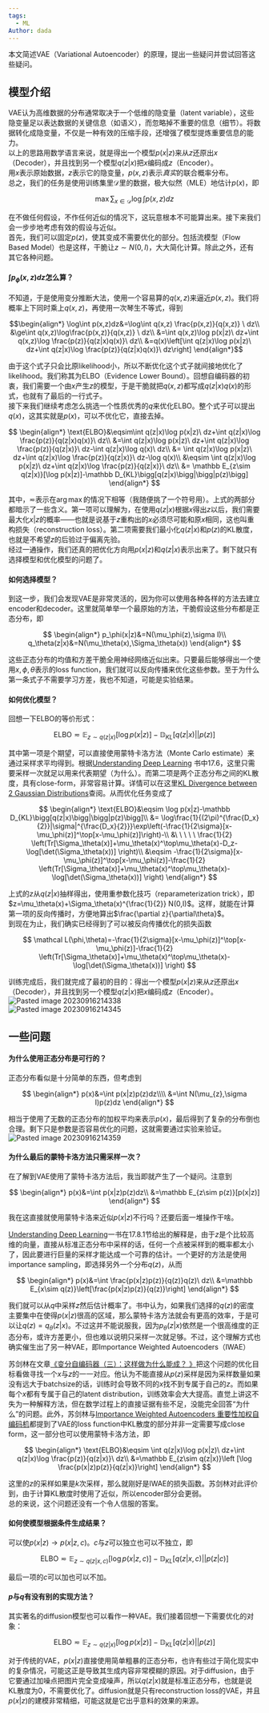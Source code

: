 ```yaml
---  
tags:  
  - ML  
Author: dada  
---  
```

本文简述VAE（Variational Autoencoder）的原理，提出一些疑问并尝试回答这些疑问。  
## 模型介绍  
VAE认为高维数据的分布通常取决于一个低维的隐变量（latent variable），这些隐变量足以表达数据的关键信息（如语义），而忽略掉不重要的信息（细节）。将数据转化成隐变量，不仅是一种有效的压缩手段，还增强了模型提炼重要信息的能力。  
以上的思路用数学语言来说，就是得出一个模型$p(x|z)$来从$z$还原出$x$（Decoder），并且找到另一个模型$q(z|x)$把$x$编码成$z$（Encoder）。  
用$x$表示原始数据，$z$表示它的隐变量，$p(x,z)$表示*真实*的联合概率分布。  
总之，我们的任务是使用训练集里$\mathcal D$里的数据，极大似然（MLE）地估计$p(x)$，即  
  
$$  
\max\sum_{x\in \mathcal D} \log \int p(x,z)dz  
$$  
  
在不做任何假设，不作任何近似的情况下，这玩意根本不可能算出来。接下来我们会一步步地考虑有效的假设与近似。  
首先，我们可以固定$p(z)$，使其变成不需要优化的部分。包括流模型（Flow Based Model）也是这样，干脆让$z\sim N(0,I)$，大大简化计算。除此之外，还有其它各种问题。  
#### $\int p_\phi(x,z)dz$怎么算？  
不知道，于是使用变分推断大法，使用一个容易算的$q(x,z)$来逼近$p(x,z)$。我们将概率上下同时乘上$q(x,z)$，再使用一次琴生不等式，得到   
  
$$\begin{align*}  
\log\int p(x,z)dz&=\log\int q(x,z) \frac{p(x,z)}{q(x,z)} \ dz\\  
&\ge\int q(x,z)\log\frac{p(x,z)}{q(x,z)} \ dz\\  
&=\int q(x,z)\log p(x|z)\ dz+\int q(x,z)\log \frac{p(z)}{q(z|x)q(x)}\ dz\\  
&=q(x)\left[\int q(z|x)\log p(x|z)\ dz+\int q(z|x)\log \frac{p(z)}{q(z|x)q(x)}\ dz\right]  
\end{align*}$$  
  
由于这个式子只会比原likelihood小，所以不断优化这个式子就间接地优化了likelihood。我们称其为ELBO（Evidence Lower Bound）。回想自编码器的初衷，我们需要一个由$x$产生$z$的模型，于是干脆就把$q(x,z)$都写成$q(z|x)q(x)$的形式，也就有了最后的一行式子。  
接下来我们继续考虑怎么挑选一个性质优秀的$q$来优化ELBO。整个式子可以提出$q(x)$，这其实就是$p(x)$，可以不优化它，直接去掉。  
  
$$  
\begin{align*}  
\text{ELBO}&\eqsim\int q(z|x)\log p(x|z)\ dz+\int q(z|x)\log \frac{p(z)}{q(z|x)q(x)}\ dz\\  
&=\int q(z|x)\log p(x|z)\ dz+\int q(z|x)\log \frac{p(z)}{q(z|x)}\ dz-\int q(z|x)\log q(x)\ dz\\  
&= \int q(z|x)\log p(x|z)\ dz+\int q(z|x)\log \frac{p(z)}{q(z|x)}\ dz-\log q(x)\\  
&\eqsim \int q(z|x)\log p(x|z)\ dz+\int q(z|x)\log \frac{p(z)}{q(z|x)}\ dz\\  
&= \mathbb E_{z\sim q(z|x)}[\log p(x|z)]-\mathbb D_{KL}\bigg[q(z|x)\bigg|\bigg|p(z)\bigg]  
\end{align*}  
$$  
  
其中，$\eqsim$表示在$\arg\max$的情况下相等（我随便挑了一个符号用）。上式的两部分都暗示了一些含义。第一项可以理解为，在使用$q(z|x)$根据$x$得出$z$以后，我们需要最大化$x|z$的概率——也就是说基于$z$重构出的$x$必须尽可能和原$x$相同，这也叫重构损失（reconstruction loss）。第二项需要我们最小化$q(z|x)$和$p(z)$的KL散度，也就是不希望$z$的后验过于偏离先验。  
经过一通操作，我们还真的把优化方向用$p(x|z)$和$q(z|x)$表示出来了。剩下就只有选择模型和优化模型的问题了。  
#### 如何选择模型？  
到这一步，我们会发现VAE是非常灵活的，因为你可以使用各种各样的方法去建立encoder和decoder。这里就简单举一个最原始的方法，干脆假设这些分布都是正态分布，即  
  
$$  
\begin{align*}  
p_\phi(x|z)&=N(\mu_\phi(z),\sigma I)\\  
q_\theta(z|x)&=N(\mu_\theta(x),\Sigma_\theta(x))  
\end{align*}  
$$  
  
这些正态分布的均值和方差干脆全用神经网络近似出来。只要最后能够得出一个使用$x,\phi,\theta$表示的loss function，我们就可以反向传播来优化这些参数。至于为什么第一条式子不需要学习方差，我也不知道，可能是实验结果。  
#### 如何优化模型？  
回想一下ELBO的等价形式：  
  
$$  
\text{ELBO}\eqsim  \mathbb E_{z\sim q(z|x)}[\log p(x|z)]-\mathbb D_{KL}\bigg[q(z|x)\bigg|\bigg|p(z)\bigg]  
$$  
  
其中第一项是个期望，可以直接使用蒙特卡洛方法（Monte Carlo estimate）来通过采样求平均得到。根据[Understanding Deep Learning](https://udlbook.github.io/udlbook/) 书中17.6，这里只需要采样一次就足以用来代表期望（为什么）。而第二项是两个正态分布之间的KL散度，具有close-form，非常容易计算。详情可以在这里[KL Divergence between 2 Gaussian Distributions](https://mr-easy.github.io/2020-04-16-kl-divergence-between-2-gaussian-distributions/)查阅。从而优化任务变成了  
  
$$  
\begin{align*}  
\text{ELBO}&\eqsim \log p(x|z)-\mathbb D_{KL}\bigg[q(z|x)\bigg|\bigg|p(z)\bigg]\\  
&= \log\frac{1}{(2\pi)^{\frac{D_x}{2}}|\sigma|^{\frac{D_x}{2}}}\exp\left(-\frac{1}{2\sigma}[x-\mu_\phi(z)]^\top[x-\mu_\phi(z)]\right)-\\  
&\ \ \ \ \ \frac{1}{2} \left(Tr[\Sigma_\theta(x)]+\mu_\theta(x)^\top\mu_\theta(x)-D_z-\log[\det(\Sigma_\theta(x))] \right)\\  
&\eqsim -\frac{1}{2\sigma}[x-\mu_\phi(z)]^\top[x-\mu_\phi(z)]-\frac{1}{2} \left(Tr[\Sigma_\theta(x)]+\mu_\theta(x)^\top\mu_\theta(x)-\log[\det(\Sigma_\theta(x))] \right)  
\end{align*}  
$$  
  
上式的$z$从$q(z|x)$抽样得出，使用重参数化技巧（reparameterization trick），即$z=\mu_\theta(x)+\Sigma_\theta(x)^{\frac{1}{2}} N(0,I)$。这样，就能在计算第一项的反向传播时，方便地算出$\frac{\partial z}{\partial\theta}$。  
到现在为止，我们确实已经得到了可以被反向传播优化的损失函数  
  
$$  
\mathcal L(\phi,\theta)=-\frac{1}{2\sigma}[x-\mu_\phi(z)]^\top[x-\mu_\phi(z)]-\frac{1}{2} \left(Tr[\Sigma_\theta(x)]+\mu_\theta(x)^\top\mu_\theta(x)-\log[\det(\Sigma_\theta(x))] \right)  
$$  
  
训练完成后，我们就完成了最初的目的：得出一个模型$p(x|z)$来从$z$还原出$x$（Decoder），并且找到另一个模型$q(z|x)$把$x$编码成$z$（Encoder）。   
![Pasted image 20230916214338](./Pasted%20image%2020230916214338.png)  
![Pasted image 20230916214345](./Pasted%20image%2020230916214345.png)  
## 一些问题  
#### 为什么使用正态分布是可行的？  
正态分布看似是十分简单的东西，但考虑到  
  
$$  
\begin{align*}  
p(x)&=\int p(x|z)p(z)dz\\\\  
&=\int N(\mu_{z},\sigma I)p(z)dz  
\end{align*}  
$$  
  
相当于使用了无数的正态分布的加权平均来表示$p(x)$，最后得到了复杂的分布倒也合理。剩下只是参数是否容易优化的问题，这就需要通过实验来验证。  
![Pasted image 20230916214359](./Pasted%20image%2020230916214359.png)  
#### 为什么最后的蒙特卡洛方法只需采样一次？  
在了解到VAE使用了蒙特卡洛方法后，我当即就产生了一个疑问。注意到  
  
$$  
\begin{align*}  
p(x)&=\int p(x|z)p(z)dz\\  
&=\mathbb E_{z\sim p(z)}[p(x|z)]  
\end{align*}  
$$  
  
我在这直接就使用蒙特卡洛来近似$p(x|z)$不行吗？还要后面一堆操作干啥。  
  
[Understanding Deep Learning](https://udlbook.github.io/udlbook/)一书在17.8.1节给出的解释是，由于$z$是个比较高维的向量，直接从标准正态分布中采样的话，任何一个点被采样到的概率都太小了，因此要进行巨量的采样才能达成一个可靠的估计。一个更好的方法是使用importance sampling，即选择另外一个分布$q(z)$，从而  
  
$$  
\begin{align*}  
p(x)&=\int \frac{p(x|z)p(z)}{q(z)}q(z)\ dz\\  
&=\mathbb E_{x\sim q(z)}\left[\frac{p(x|z)p(z)}{q(z)}\right]  
\end{align*}  
$$  
  
我们就可以从$q$中采样$z$然后估计概率了。书中认为，如果我们选择的$q(z)$的密度主要集中在使得$p(x|z)$很高的区域，那么蒙特卡洛方法就会有更高的效率，于是可以让$q(z)=q_\theta(z|x)$。不过这并不能说服我，因为$p_\theta(z|x)$依然是一个很高维度的正态分布，或许方差更小，但也难以说明只采样一次就足够。不过，这个理解方式也确实催生出了另一种VAE，即Importance Weighted Autoencoders（IWAE）  
  
苏剑林在文章[《变分自编码器（三）：这样做为什么能成？ 》](https://spaces.ac.cn/archives/5383)把这个问题的优化目标看做寻找一个$x$与$z$的一一对应。他认为不能直接从$p(z)$采样是因为采样数量如果没有远大于batchsize的话，训练时会导致不同的$x$找不到专属于自己的$z$。而如果每个$x$都有专属于自己的latent distribution，训练效率会大大提高。直觉上讲这不失为一种解释方法，但在数学过程上的直接证据有些不足，没能完全回答“为什么”的问题。此外，苏剑林与[Importance Weighted Autoencoders 重要性加权自编码机](https://zhuanlan.zhihu.com/p/74556487)都提到了VAE的loss function中KL散度的部分并非一定需要写成close form，这一部分也可以使用蒙特卡洛方法，即  
  
$$  
\begin{align*}  
\text{ELBO}&\eqsim \int q(z|x)\log p(x|z)\ dz+\int q(z|x)\log \frac{p(z)}{q(z|x)}\ dz\\  
&=\mathbb E_{z\sim q(z|x)}\left [\log \frac{p(x|z)p(z)}{q(z|x)}\right]  
\end{align*}  
$$  
  
这里的$z$的采样如果是$k$次采样，那么就刚好是IWAE的损失函数。苏剑林对此评价到，由于计算KL散度时使用了近似，所以encoder部分会更弱。  
总的来说，这个问题还没有一个令人信服的答案。  
#### 如何使模型根据条件生成结果？  
可以使$p(x|z)\rightarrow p(x|z,c)$。$c$与$z$可以独立也可以不独立，即  
  
$$  
\text{ELBO}\eqsim \mathbb E_{z\sim q(z|x,c)}[\log p(x|z,c)]-\mathbb D_{KL}\bigg[q(z|x,c)\bigg|\bigg|p(z|c)\bigg]  
$$  
  
最后一项的$c$可以加也可以不加。  
#### $p$与$q$有没有别的实现方法？  
其实著名的diffusion模型也可以看作一种VAE。我们接着回想一下需要优化的对象：  
  
$$  
\text{ELBO}\eqsim  \mathbb E_{z\sim q(z|x)}[\log p(x|z)]-\mathbb D_{KL}\bigg[q(z|x)\bigg|\bigg|p(z)\bigg]  
$$  
  
对于传统的VAE，$p(x|z)$直接使用简单粗暴的正态分布，也许有些过于简化现实中的复杂情况，可能这正是导致其生成内容非常模糊的原因。对于diffusion，由于它要通过加噪点把图片完全变成噪声，所以$q(z|x)$就是标准正态分布，也就是说KL散度为0，不需要优化了。diffusion就是只有reconstruction loss的VAE，并且$p(x|z)$的建模非常精细，可能这就是它出乎意料的效果的来源。